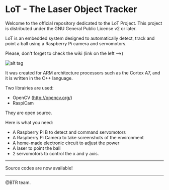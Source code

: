 # LoT - The Laser Object Tracker
Welcome to the official repository dedicated to the LoT Project.
This project is distributed under the GNU General Public License v2 or later.

LoT is an embedded system designed to automatically detect, track and point a ball using a Raspberry Pi camera and servomotors.

Please, don't forget to check the wiki (link on the left -->)

![alt tag](https://cloud.githubusercontent.com/assets/10380160/7783192/2d01ef70-0139-11e5-8975-65940e033ab0.jpg)

It was created for ARM architecture processors such as the Cortex A7, and it is written in the C++ language.

Two librairies are used:
- OpenCV (http://opencv.org/)
- RaspiCam

They are open source.

Here is what you need:
- A Raspberry Pi B to detect and command servomotors
- A Raspberry Pi Camera to take screenshots of the environment
- A home-made electronic circuit to adjust the power
- A laser to point the ball
- 2 servomotors to control the x and y axis.

-----------------------------
Source codes are now available!

----------
@BTR team.
